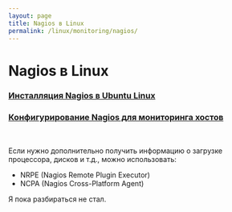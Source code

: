 ```yaml
---
layout: page
title: Nagios в Linux
permalink: /linux/monitoring/nagios/
---
```


# Nagios в Linux


### [Инсталляция Nagios в Ubuntu Linux](/linux/monitoring/nagios/ubuntu/16.04/install/)

### [Конфигурирование Nagios для мониторинга хостов](/linux/monitoring/nagios/ubuntu/16.04/configure/)

<br/>

Если нужно дополнительно получить информацию о загрузке процессора, дисков и т.д., можно использовать:

- NRPE (Nagios Remote Plugin Executor)
- NCPA (Nagios Cross-Platform Agent)


Я пока разбираться не стал.
